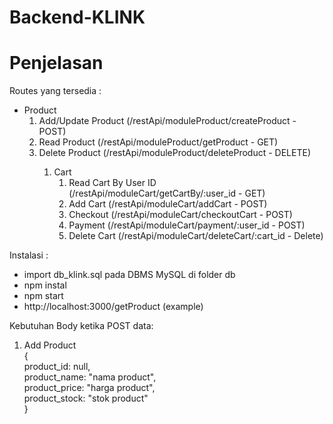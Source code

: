 # Backend-KLINK

# Penjelasan #
Routes yang tersedia : <br>
<ul>
    <li> Product 
        <ol>
            <li> Add/Update Product (/restApi/moduleProduct/createProduct - POST) </li>
            <li> Read Product (/restApi/moduleProduct/getProduct - GET) </li>
            <li> Delete Product (/restApi/moduleProduct/deleteProduct - DELETE) </li>
        <ol>
    </li>
    <li> Cart 
        <ol>
            <li> Read Cart By User ID (/restApi/moduleCart/getCartBy/:user_id - GET) </li>
            <li> Add Cart (/restApi/moduleCart/addCart - POST) </li>
            <li> Checkout (/restApi/moduleCart/checkoutCart - POST) </li>
            <li> Payment (/restApi/moduleCart/payment/:user_id - POST) </li>
            <li> Delete Cart (/restApi/moduleCart/deleteCart/:cart_id - Delete) </li>
        <ol>
    </li>
</ul>

Instalasi : <br>
<ul>
    <li>import db_klink.sql pada DBMS MySQL di folder db</li>
    <li>npm instal</li>
    <li>npm start</li>
    <li>http://localhost:3000/getProduct (example)</li>
</ul>

Kebutuhan Body ketika POST data: <br>
1. Add Product <br> 
    { <br>
        product_id: null,<br>
        product_name: "nama product",<br>
        product_price: "harga product",<br>
        product_stock: "stok product"<br>
    }<br>